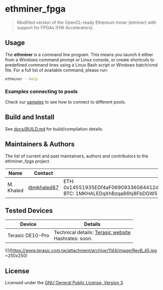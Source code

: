 # ethminer_fpga

> Modified version of the OpenCL-ready Ethereum miner (etminer) with support for FPGAs (HW Accelerators).


## Usage

The **ethminer** is a command line program. This means you launch it either
from a Windows command prompt or Linux console, or create shortcuts to
predefined command lines using a Linux Bash script or Windows batch/cmd file.
For a full list of available command, please run:

```sh
ethminer --help
```

### Examples connecting to pools

Check our [samples](docs/POOL_EXAMPLES_ETH.md) to see how to connect to different pools.

## Build and Install

See [docs/BUILD.md](docs/BUILD.md) for build/compilation details.

## Maintainers & Authors

The list of current and past maintainers, authors and contributors to the ethminer_fpga project.

| Name                  | Contact                   |                                                              |
| --------------------- | ------------------------- | ------------------------------------------------------------ |
| M. Khaled     | [@mkhaled87](https://github.com/mkhaled87)     | ETH: 0x14551935EDf4aF06909336084412dd805aE14b26,<br />BTC: 1MKHALEDqXhBzqa86hj8FbDGW5HvDdA5Tq|


## Tested Devices
| Device                | Details                                                                               |
| --------------------- | ------------------------------------------------------------------------------------- |
| Terasic DE10-Pro<br />      | Technical details: [Terasic website](https://www.terasic.com.tw/cgi-bin/page/archive.pl?Language=English&CategoryNo=13&No=1144&PartNo=1)<br />Hashrates: soon.  |

![](https://www.terasic.com.tw/attachment/archive/1144/image/RevB_45.jpg =250x250)

## License

Licensed under the [GNU General Public License, Version 3](LICENSE).
